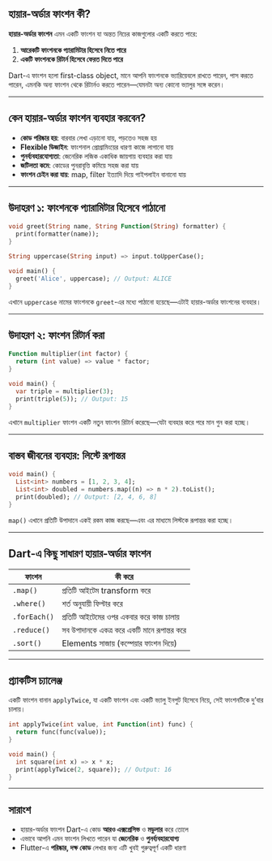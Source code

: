
## হায়ার-অর্ডার ফাংশন কী?

**হায়ার-অর্ডার ফাংশন** এমন একটি ফাংশন যা অন্তত নিচের কাজগুলোর একটি করতে পারে:

1. **আরেকটি ফাংশনকে প্যারামিটার হিসেবে নিতে পারে**
2. **একটি ফাংশনকে রিটার্ন হিসেবে ফেরত দিতে পারে**

Dart-এ ফাংশন হলো first-class object, মানে আপনি ফাংশনকে ভ্যারিয়েবলে রাখতে পারেন, পাস করতে পারেন, এমনকি অন্য ফাংশন থেকে রিটার্নও করতে পারেন—যেমনটা অন্য কোনো ভ্যালুর সঙ্গে করেন।

---

## কেন হায়ার-অর্ডার ফাংশন ব্যবহার করবেন?

- **কোড পরিষ্কার হয়**: বারবার লেখা এড়ানো যায়, পড়তেও সহজ হয়
- **Flexible ডিজাইন**: ফাংশনাল প্রোগ্রামিংয়ের ধারণা কাজে লাগানো যায়
- **পুনর্ব্যবহারযোগ্যতা**: জেনেরিক লজিক একাধিক জায়গায় ব্যবহার করা যায়
- **জটিলতা কমে**: কোডের পুনরাবৃত্তি কমিয়ে সহজ করা যায়
- **ফাংশন চেইন করা যায়**: map, filter ইত্যাদি দিয়ে পাইপলাইন বানানো যায়

---

## উদাহরণ ১: ফাংশনকে প্যারামিটার হিসেবে পাঠানো

```dart
void greet(String name, String Function(String) formatter) {
  print(formatter(name));
}

String uppercase(String input) => input.toUpperCase();

void main() {
  greet('Alice', uppercase); // Output: ALICE
}
```
এখানে `uppercase` নামের ফাংশনকে `greet`-এর মধ্যে পাঠানো হয়েছে—এটাই হায়ার-অর্ডার ফাংশনের ব্যবহার।

---

## উদাহরণ ২: ফাংশন রিটার্ন করা

```dart
Function multiplier(int factor) {
  return (int value) => value * factor;
}

void main() {
  var triple = multiplier(3);
  print(triple(5)); // Output: 15
}
```
এখানে `multiplier` ফাংশন একটি নতুন ফাংশন রিটার্ন করেছে—যেটা ব্যবহার করে পরে মান গুন করা হচ্ছে।

---

## বাস্তব জীবনের ব্যবহার: লিস্টে রূপান্তর

```dart
void main() {
  List<int> numbers = [1, 2, 3, 4];
  List<int> doubled = numbers.map((n) => n * 2).toList();
  print(doubled); // Output: [2, 4, 6, 8]
}
```
`map()` এখানে প্রতিটি উপাদানে একই রকম কাজ করছে—এবং এর মাধ্যমে লিস্টকে রূপান্তর করা হচ্ছে।

---

## Dart-এ কিছু সাধারণ হায়ার-অর্ডার ফাংশন

| ফাংশন      | কী করে                            |
|---------------|-------------------------------------|
| `.map()`       | প্রতিটি আইটেম transform করে            |
| `.where()`     | শর্ত অনুযায়ী ফিল্টার করে                    |
| `.forEach()`   | প্রতিটি আইটেমের ওপর একবার করে কাজ চালায়      |
| `.reduce()`    | সব উপাদানকে একত্র করে একটি মানে রূপান্তর করে   |
| `.sort()`      | Elements সাজায় (কম্পেয়ার ফাংশন দিয়ে) |

---

## প্র্যাকটিস চ্যালেঞ্জ

একটি ফাংশন বানান `applyTwice`, যা একটি ফাংশন এবং একটি ভ্যালু ইনপুট হিসেবে নিয়ে, সেই ফাংশনটিকে দু’বার চালায়।

```dart
int applyTwice(int value, int Function(int) func) {
  return func(func(value));
}

void main() {
  int square(int x) => x * x;
  print(applyTwice(2, square)); // Output: 16
}
```

---

## সারাংশ

- হায়ার-অর্ডার ফাংশন Dart-এ কোড **আরও এক্সপ্রেসিভ** ও **মডুলার** করে তোলে
- এভাবে আপনি এমন ফাংশন লিখতে পারেন যা **জেনেরিক** ও **পুনর্ব্যবহারযোগ্য**
- Flutter-এ **পরিষ্কার, দক্ষ কোড** লেখার জন্য এটি খুবই গুরুত্বপূর্ণ একটি ধারণা
